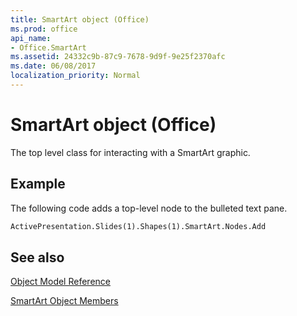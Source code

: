 ```yaml
---
title: SmartArt object (Office)
ms.prod: office
api_name:
- Office.SmartArt
ms.assetid: 24332c9b-87c9-7678-9d9f-9e25f2370afc
ms.date: 06/08/2017
localization_priority: Normal
---
```



# SmartArt object (Office)

The top level class for interacting with a SmartArt graphic.


## Example

The following code adds a top-level node to the bulleted text pane.


```vb
ActivePresentation.Slides(1).Shapes(1).SmartArt.Nodes.Add
```


## See also


[Object Model Reference](./overview/Library-Reference/reference-object-library-reference-for-office.md)


[SmartArt Object Members](./overview/Library-Reference/smartart-members-office.md)

